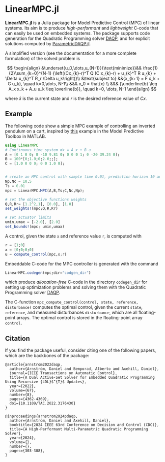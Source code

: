 # **LinearMPC.jl**
**LinearMPC.jl** is a Julia package for Model Predictive Control (MPC) of linear systems. Its aim is to produce _high-performant_ and _lightweight_ C-code that can easily be used on embedded systems. The package supports code generation for the Quadratic Programming solver [DAQP](https://github.com/darnstrom/daqp), and for explicit solutions computed by [ParametricDAQP.jl](https://github.com/darnstrom/ParametricDAQP.jl). 

A simplified version (see the documentation for a more complete formulation) of the solved problem is

$$
\begin{align}
        &\underset{u_0,\dots,u_{N-1}}{\text{minimize}}&& \frac{1}{2}\sum_{k=0}^{N-1} {\left((Cx_{k}-r)^T Q (C x_{k}-r) + u_{k}^T R u_{k} + \Delta u_{k}^T R_r \Delta u_k\right)}\\
        &\text{subject to} &&{x_{k+1} = F x_k + G u_k}, \quad k=0,\dots, N-1\\
        &&& x_0 = \hat{x} \\
        &&& {\underline{b} \leq A_x x_k + A_u u_k  \leq \overline{b}}, \quad k=0, \dots, N-1
        \end{align}
$$

where $\hat{x}$ is the current state and $r$ is the desired reference value of $Cx$.


## Example 
The following code show a simple MPC example of controlling an inverted pendulum on a cart, inspired by [this](https://se.mathworks.com/help/mpc/ug/mpc-control-of-an-inverted-pendulum-on-a-cart.html) example in the Model Predictive Toolbox in MATLAB.
```julia
using LinearMPC
# Continuous time system dx = A x + B u
A = [0 1 0 0; 0 -10 9.81 0; 0 0 0 1; 0 -20 39.24 0]; 
B = 100*[0;1.0;0;2.0;;];
C = [1.0 0 0 0; 0 0 1.0 0];


# create an MPC control with sample time 0.01, prediction horizon 10 and control horizon 5 
Np,Nc = 10,5
Ts = 0.01
mpc = LinearMPC.MPC(A,B,Ts;C,Nc,Np);

# set the objective functions weights
Q,R,Rr= [1.2^2,1], [0.0], [1.0]
set_weights!(mpc;Q,R,Rr)

# set actuator limits
umin,umax = [-2.0], [2.0]
set_bounds!(mpc; umin,umax)
```

A control, given the state `x` and reference value `r`, is computed with
```julia
r = [1;0]
x = [0;0;0;0]
u = compute_control(mpc,x;r)
```

Embeddable C-code for the MPC controller is generated with the command
```julia
LinearMPC.codegen(mpc;dir="codgen_dir")
```
which produce _allocation-free_ C-code in the directory `codegen_dir` for setting up optimization problems and solving them with the Quadratic Programming solver [DAQP](https://github.com/darnstrom/daqp).

The C-function `mpc_compute_control(control, state, reference, disturbance)` computes the optimal control, given the current `state`, `reference`, and measured disturbances `disturbance`, which are all floating-point arrays. The optimal control is stored in the floating-point array `control`. 


## Citation
If you find the package useful, consider citing one of the following papers, which are the backbones of the package:
```
@article{arnstrom2022daqp,
  author={Arnström, Daniel and Bemporad, Alberto and Axehill, Daniel},
  journal={IEEE Transactions on Automatic Control},
  title={A Dual Active-Set Solver for Embedded Quadratic Programming Using Recursive {LDL}$^{T}$ Updates},
  year={2022},
  volume={67},
  number={8},
  pages={4362-4369},
  doi={10.1109/TAC.2022.3176430}
}
```

```
@inproceedings{arnstrom2024pdaqp,
  author={Arnström, Daniel and Axehill, Daniel},
  booktitle={2024 IEEE 63rd Conference on Decision and Control (CDC)}, 
  title={A High-Performant Multi-Parametric Quadratic Programming Solver}, 
  year={2024},
  volume={},
  number={},
  pages={303-308},
}
```
